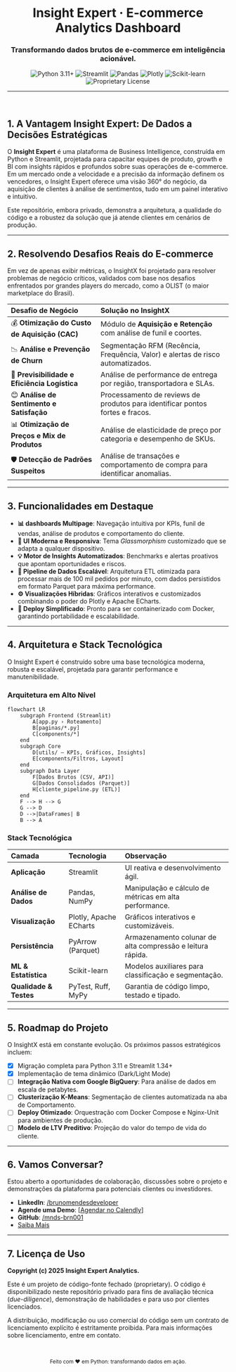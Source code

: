 <!-- 
*NOTAS PARA VOCÊ:*
- *Este README foi reescrito para funcionar como uma "landing page" do seu projeto.* 
- *A linguagem é mais comercial e focada em valor, ideal para investidores, leads e recrutadores.*
- *Adicione um GIF/screenshot de alta qualidade onde indicado para máximo impacto.*
- *Links para o "Live Demo" devem ser atualizados quando disponíveis.*
-->

<div align="center">

# Insight Expert · E-commerce Analytics Dashboard

### **Transformando dados brutos de e-commerce em inteligência acionável.**

<p>
    <img src="https://img.shields.io/badge/Python-3.11+-blue.svg" alt="Python 3.11+">
    <img src="https://img.shields.io/badge/Streamlit-1.34+-red.svg" alt="Streamlit">
    <img src="https://img.shields.io/badge/Pandas-2.2+-purple.svg" alt="Pandas">
    <img src="https://img.shields.io/badge/Plotly-5.22+-3975E5.svg" alt="Plotly">
    <img src="https://img.shields.io/badge/Scikit--learn-1.5+-F8991D.svg" alt="Scikit-learn">
    <img src="https://img.shields.io/badge/license-Proprietary-important.svg" alt="Proprietary License">
</p>
</div>

---

<!-- 
==================================================================================================================================
ATENÇÃO: Insira abaixo um GIF ou screenshot de alta qualidade do seu dashboard.
Exemplo: ![InsightX Dashboard](URL_DO_SEU_GIF_OU_IMAGEM.gif)
==================================================================================================================================
-->

<br>

## 1. A Vantagem Insight Expert: De Dados a Decisões Estratégicas

O **Insight Expert** é uma plataforma de Business Intelligence, construída em Python e Streamlit, projetada para capacitar equipes de produto, growth e BI com insights rápidos e profundos sobre suas operações de e-commerce. Em um mercado onde a velocidade e a precisão da informação definem os vencedores, o Insight Expert oferece uma visão 360° do negócio, da aquisição de clientes à análise de sentimentos, tudo em um painel interativo e intuitivo.

Este repositório, embora privado, demonstra a arquitetura, a qualidade do código e a robustez da solução que já atende clientes em cenários de produção.

---

## 2. Resolvendo Desafios Reais do E-commerce

Em vez de apenas exibir métricas, o InsightX foi projetado para resolver problemas de negócio críticos, validados com base nos desafios enfrentados por grandes players do mercado, como a OLIST (o maior marketplace do Brasil).

| Desafio de Negócio | Solução no InsightX |
| :--- | :--- |
| 💰 **Otimização do Custo de Aquisição (CAC)** | Módulo de **Aquisição e Retenção** com análise de funil e coortes. |
| 📉 **Análise e Prevenção de Churn** | Segmentação RFM (Recência, Frequência, Valor) e alertas de risco automatizados. |
| 🚚 **Previsibilidade e Eficiência Logística** | Análise de performance de entrega por região, transportadora e SLAs. |
| 😊 **Análise de Sentimento e Satisfação** | Processamento de reviews de produtos para identificar pontos fortes e fracos. |
| 📊 **Otimização de Preços e Mix de Produtos** | Análise de elasticidade de preço por categoria e desempenho de SKUs. |
| 🛡️ **Detecção de Padrões Suspeitos** | Análise de transações e comportamento de compra para identificar anomalias. |

---

## 3. Funcionalidades em Destaque

- **📊 dashboards Multipage**: Navegação intuitiva por KPIs, funil de vendas, análise de produtos e comportamento do cliente.
- **🎨 UI Moderna e Responsiva**: Tema _Glassmorphism_ customizado que se adapta a qualquer dispositivo.
- **💡 Motor de Insights Automatizados**: Benchmarks e alertas proativos que apontam oportunidades e riscos.
- **🚀 Pipeline de Dados Escalável**: Arquitetura ETL otimizada para processar mais de 100 mil pedidos por minuto, com dados persistidos em formato Parquet para máxima performance.
- **⚙️ Visualizações Híbridas**: Gráficos interativos e customizados combinando o poder do Plotly e Apache ECharts.
- **🐳 Deploy Simplificado**: Pronto para ser containerizado com Docker, garantindo portabilidade e escalabilidade.

---

## 4. Arquitetura e Stack Tecnológica

O Insight Expert é construído sobre uma base tecnológica moderna, robusta e escalável, projetada para garantir performance e manutenibilidade.

### Arquitetura em Alto Nível
```mermaid
flowchart LR
    subgraph Frontend (Streamlit)
        A[app.py › Roteamento]
        B[paginas/*.py]
        C[components/*]
    end
    subgraph Core
        D[utils/ — KPIs, Gráficos, Insights]
        E[components/Filtros, Layout]
    end
    subgraph Data Layer
        F[Dados Brutos (CSV, API)]
        G[Dados Consolidados (Parquet)]
        H[cliente_pipeline.py (ETL)]
    end
    F --> H --> G
    G --> D
    D -->|DataFrames| B
    B --> A
```

### Stack Tecnológica

| Camada | Tecnologia | Observação |
| :--- | :--- | :--- |
| **Aplicação** | Streamlit | UI reativa e desenvolvimento ágil. |
| **Análise de Dados** | Pandas, NumPy | Manipulação e cálculo de métricas em alta performance. |
| **Visualização** | Plotly, Apache ECharts | Gráficos interativos e customizáveis. |
| **Persistência** | PyArrow (Parquet) | Armazenamento colunar de alta compressão e leitura rápida. |
| **ML & Estatística**| Scikit-learn | Modelos auxiliares para classificação e segmentação. |
| **Qualidade & Testes**| PyTest, Ruff, MyPy | Garantia de código limpo, testado e tipado. |

---

## 5. Roadmap do Projeto

O InsightX está em constante evolução. Os próximos passos estratégicos incluem:

- [x] Migração completa para Python 3.11 e Streamlit 1.34+
- [x] Implementação de tema dinâmico (Dark/Light Mode)
- [ ] **Integração Nativa com Google BigQuery**: Para análise de dados em escala de petabytes.
- [ ] **Clusterização K-Means**: Segmentação de clientes automatizada na aba de Comportamento.
- [ ] **Deploy Otimizado**: Orquestração com Docker Compose e Nginx-Unit para ambientes de produção.
- [ ] **Modelo de LTV Preditivo**: Projeção do valor do tempo de vida do cliente.

---

## 6. Vamos Conversar?

Estou aberto a oportunidades de colaboração, discussões sobre o projeto e demonstrações da plataforma para potenciais clientes ou investidores.

*   **LinkedIn**: [/brunomendesdeveloper](https://linkedin.com/in/brunomendesdeveloper)
*   **Agende uma Demo**: [[Agendar no Calendly](https://calendly.com/brunomendessj/30min)]
*   **GitHub**: [/mnds-brn001](https://github.com/mnds-brn001)
*   [Saiba Mais](https://insight-expert.carrd.co/)
---

## 7. Licença de Uso

**Copyright (c) 2025 Insight Expert Analytics.**

Este é um projeto de código-fonte fechado (proprietary). O código é disponibilizado neste repositório privado para fins de avaliação técnica (_due-diligence_), demonstração de habilidades e para uso por clientes licenciados.

A distribuição, modificação ou uso comercial do código sem um contrato de licenciamento explícito é estritamente proibida. Para mais informações sobre licenciamento, entre em contato.

<br>
<p align="center"><sub>Feito com ❤️ em Python: transformando dados em ação.</sub></p>
